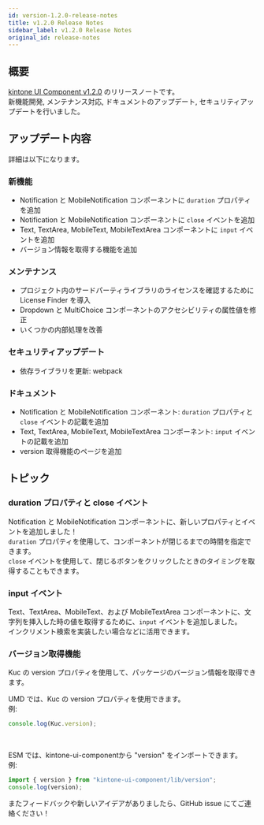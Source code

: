 ```yaml
---
id: version-1.2.0-release-notes
title: v1.2.0 Release Notes
sidebar_label: v1.2.0 Release Notes
original_id: release-notes
---
```


## 概要

[kintone UI Component v1.2.0](https://github.com/kintone-labs/kintone-ui-component/releases/tag/v1.2.0) のリリースノートです。<br>
新機能開発, メンテナンス対応, ドキュメントのアップデート, セキュリティアップデートを行いました。

## アップデート内容

詳細は以下になります。

### 新機能
- Notification と MobileNotification コンポーネントに `duration` プロパティを追加
- Notification と MobileNotification コンポーネントに `close` イベントを追加
- Text, TextArea, MobileText, MobileTextArea コンポーネントに `input` イベントを追加
- バージョン情報を取得する機能を追加

### メンテナンス
- プロジェクト内のサードパーティライブラリのライセンスを確認するために License Finder を導入
- Dropdown と MultiChoice コンポーネントのアクセシビリティの属性値を修正
- いくつかの内部処理を改善

### セキュリティアップデート
- 依存ライブラリを更新: webpack

### ドキュメント
- Notification と MobileNotification コンポーネント: `duration` プロパティと `close` イベントの記載を追加
- Text, TextArea, MobileText, MobileTextArea コンポーネント: `input` イベントの記載を追加
- version 取得機能のページを追加

## トピック

### duration プロパティと close イベント
Notification と MobileNotification コンポーネントに、新しいプロパティとイベントを追加しました！<br>
`duration` プロパティを使用して、コンポーネントが閉じるまでの時間を指定できます。<br>
`close` イベントを使用して、閉じるボタンをクリックしたときのタイミングを取得することもできます。


### input イベント
Text、TextArea、MobileText、および MobileTextArea コンポーネントに、文字列を挿入した時の値を取得するために、`input` イベントを追加しました。<br>
インクリメント検索を実装したい場合などに活用できます。

### バージョン取得機能
Kuc の version プロパティを使用して、パッケージのバージョン情報を取得できます。<br>

UMD では、Kuc の version プロパティを使用できます。<br>
例:

```JavaScript
console.log(Kuc.version);
```
<br>

ESM では、kintone-ui-componentから "version" をインポートできます。<br>
例:

```JavaScript
import { version } from "kintone-ui-component/lib/version";
console.log(version);
```

またフィードバックや新しいアイデアがありましたら、GitHub issue にてご連絡ください！
